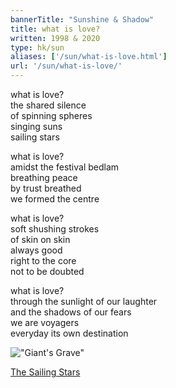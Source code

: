 ```yaml
---
bannerTitle: "Sunshine & Shadow" 
title: what is love?
written: 1998 & 2020
type: hk/sun
aliases: ['/sun/what-is-love.html']
url: '/sun/what-is-love/'
---
```


what is love?  
the shared silence  
of spinning spheres  
singing suns  
sailing stars  


what is love?  
amidst the festival bedlam  
breathing peace  
by trust breathed  
we formed the centre  


what is love?  
soft shushing strokes  
of skin on skin  
always good  
right to the core  
not to be doubted


what is love?  
through the sunlight of our laughter  
and the shadows of our fears  
we are voyagers  
everyday its own destination

!["Giant's Grave"](/images/faves/giantsGrave.jpg "Giant's Grave")


[The Sailing Stars](http://www.reverbnation.com/open_graph/song/6375552 "The Sailing Stars")
